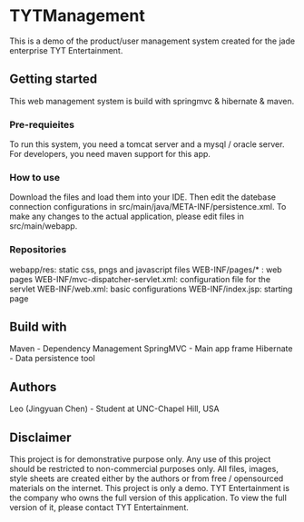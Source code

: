# TYTManagement
This is a demo of the product/user management system created for the jade enterprise TYT Entertainment. 

## Getting started
This web management system is build with springmvc & hibernate & maven.

### Pre-requieites
To run this system, you need a tomcat server and a mysql / oracle server. For developers, you need maven support for this app.

### How to use
Download the files and load them into your IDE. Then edit the datebase connection configurations in src/main/java/META-INF/persistence.xml.
To make any changes to the actual application, please edit files in src/main/webapp.

### Repositories
webapp/res: static css, pngs and javascript files
WEB-INF/pages/* : web pages
WEB-INF/mvc-dispatcher-servlet.xml: configuration file for the servlet
WEB-INF/web.xml: basic configurations
WEB-INF/index.jsp: starting page

## Build with
Maven - Dependency Management
SpringMVC - Main app frame
Hibernate - Data persistence tool

## Authors
Leo (Jingyuan Chen) - Student at UNC-Chapel Hill, USA

## Disclaimer
This project is for demonstrative purpose only. Any use of this project should be restricted to non-commercial purposes only. 
All files, images, style sheets are created either by the authors or from free / opensourced materials on the internet. 
This project is only a demo. TYT Entertainment is the company who owns the full version of this application. To view the full version of it, please
contact TYT Entertainment.

